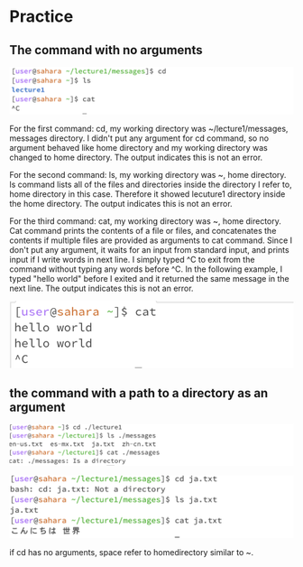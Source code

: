 # Practice


## The command with no arguments

![Image](noarg.png)

For the first command: cd, my working directory was ~/lecture1/messages, messages directory. I didn't put any argument for cd command, so no argument behaved like home directory and my working directory was changed to home directory. The output indicates this is not an error. 

For the second command: ls, my working directory  was ~, home directory. ls command lists all of the files and directories inside the directory I refer to, home directory in this case. Therefore it showed lecuture1 directory inside the home directory. The output indicates this is not an error.

For the third command: cat, my working directory was ~, home directory. Cat command prints the contents of a file or files, and concatenates the contents if multiple files are provided as arguments to cat command. Since I don't put any argument, it waits for an input from standard input, and prints input if I write words in next line. I simply typed ^C to exit from the command without typing any words before ^C. In the following example, I typed "hello world" before I exited and it returned the same message in the next line. The output indicates this is not an error. 

![Image](noarga3.png)


## the command with a path to a directory as an argument

![Image](directoryex.png)



![Image](fileex.png)




if cd has no arguments, space refer to homedirectory similar to ~.
